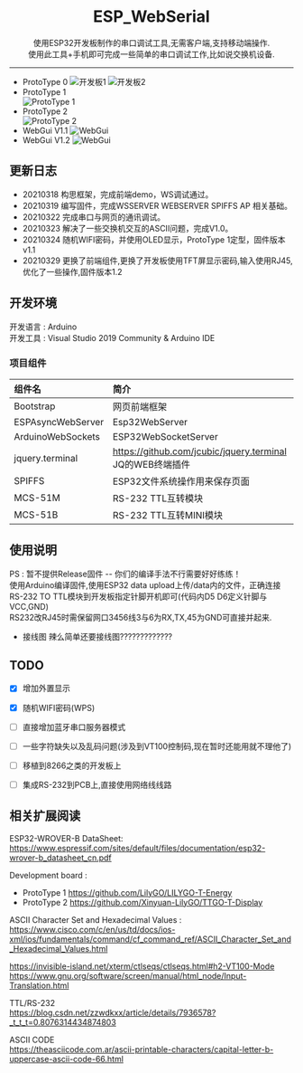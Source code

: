 
<h1 align="center">ESP_WebSerial</h1>


<div align="center">使用ESP32开发板制作的串口调试工具,无需客户端,支持移动端操作.</br>使用此工具+手机即可完成一些简单的串口调试工作,比如说交换机设备.</div>

---


*  ProtoType 0
![开发板1](./img/1.jpg)
![开发板2](./img/2.jpg)
* ProtoType 1  
![ProtoType 1 ](./img/prototype1.jpg)  
* ProtoType 2  
![ProtoType 2 ](./img/prototype2.jpg)
* WebGui V1.1
![WebGui](./img/gui.jpg)
* WebGui V1.2
![WebGui](./img/gui2.jpg)


## 更新日志  
* 20210318 构思框架，完成前端demo，WS调试通过。
* 20210319 编写固件，完成WSSERVER WEBSERVER SPIFFS AP 相关基础。
* 20210322 完成串口与网页的通讯调试。  
* 20210323 解决了一些交换机交互的ASCII问题，完成V1.0。
* 20210324 随机WIFI密码，并使用OLED显示，ProtoType 1定型，固件版本v1.1  
* 20210329 更换了前端组件,更换了开发板使用TFT屏显示密码,输入使用RJ45,优化了一些操作,固件版本1.2  

## 开发环境 
开发语言 : Arduino  
开发工具 : Visual Studio 2019  Community  & Arduino IDE
### 项目组件
组件名|简介
:-|:-
Bootstrap | 网页前端框架
ESPAsyncWebServer | Esp32WebServer
ArduinoWebSockets | ESP32WebSocketServer
jquery.terminal | https://github.com/jcubic/jquery.terminal JQ的WEB终端插件
SPIFFS | ESP32文件系统操作用来保存页面
MCS-51M | RS-232 TTL互转模块
MCS-51B | RS-232 TTL互转MINI模块

## 使用说明
PS : 暂不提供Release固件 -- 你们的编译手法不行需要好好练练！  
使用Arduino编译固件,使用ESP32 data upload上传/data内的文件，正确连接RS-232 TO TTL模块到开发板指定针脚开机即可(代码内D5 D6定义针脚与VCC,GND)  
RS232改RJ45时需保留网口3456线3与6为RX,TX,45为GND可直接并起来.


* 接线图 
   辣么简单还要接线图?????????????
## TODO 
* [x] 增加外置显示
* [x] 随机WIFI密码(WPS)
* [ ] 直接增加蓝牙串口服务器模式
* [ ] 一些字符缺失以及乱码问题(涉及到VT100控制码,现在暂时还能用就不理他了)
* [ ] 移植到8266之类的开发板上
* [ ] 集成RS-232到PCB上,直接使用网络线线路





## 相关扩展阅读

ESP32­-WROVER­-B DataSheet:  
https://www.espressif.com/sites/default/files/documentation/esp32-wrover-b_datasheet_cn.pdf

Development board :  
* ProtoType 1
https://github.com/LilyGO/LILYGO-T-Energy
* ProtoType 2
https://github.com/Xinyuan-LilyGO/TTGO-T-Display

ASCII Character Set and Hexadecimal Values :  
https://www.cisco.com/c/en/us/td/docs/ios-xml/ios/fundamentals/command/cf_command_ref/ASCII_Character_Set_and_Hexadecimal_Values.html

https://invisible-island.net/xterm/ctlseqs/ctlseqs.html#h2-VT100-Mode
https://www.gnu.org/software/screen/manual/html_node/Input-Translation.html

TTL/RS-232  
https://blog.csdn.net/zzwdkxx/article/details/7936578?_t_t_t=0.8076314434874803

ASCII CODE  
https://theasciicode.com.ar/ascii-printable-characters/capital-letter-b-uppercase-ascii-code-66.html
